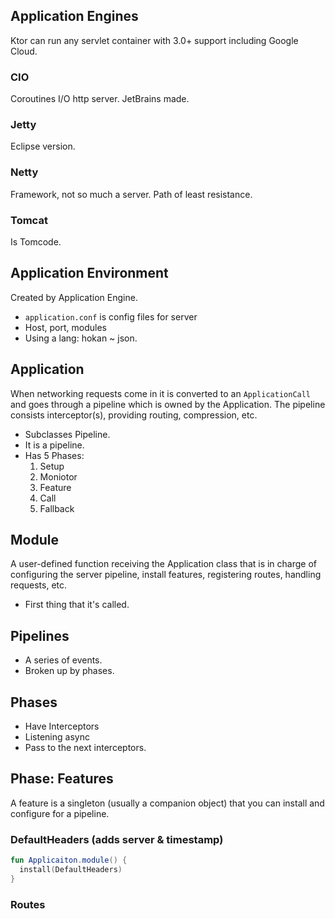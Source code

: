 ## Application Engines
Ktor can run any servlet container with 3.0+ support including Google Cloud.
### CIO
Coroutines I/O http server. JetBrains made.
### Jetty
Eclipse version.
### Netty
Framework, not so much a server. Path of least resistance.
### Tomcat
Is Tomcode.

## Application Environment
Created by Application Engine.
- `application.conf` is config files for server
- Host, port, modules
- Using a lang: hokan ~ json.

## Application
When networking requests come in it is converted to an `ApplicationCall` and goes through a pipeline which is owned by the Application. The pipeline consists interceptor(s), providing routing, compression, etc. 
- Subclasses Pipeline.
- It is a pipeline.
- Has 5 Phases:
  1. Setup
  2. Moniotor
  3. Feature
  4. Call
  5. Fallback

## Module
A user-defined function receiving the Application class that is in charge of configuring the server pipeline, install features, registering routes, handling requests, etc.
- First thing that it's called.

## Pipelines
- A series of events.
- Broken up by phases.

## Phases
- Have Interceptors 
- Listening async
- Pass to the next interceptors.

## Phase: Features
A feature is a singleton (usually a companion object) that you can install and configure for a pipeline.
### DefaultHeaders (adds server & timestamp)
```kotlin
fun Applicaiton.module() {
  install(DefaultHeaders)
}
```
### Routes
